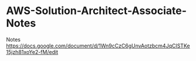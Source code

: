 # AWS-Solution-Architect-Associate-Notes
Notes
https://docs.google.com/document/d/1Wn9cCzC6gUnvAotzbcm4JqCISTKe15jzh81xoYe2-fM/edit
